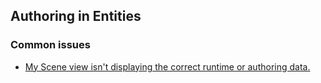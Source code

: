 ## Authoring in Entities
### Common issues
- [My Scene view isn't displaying the correct runtime or authoring data.](Authoring/Scene%20View%20Mode.md)